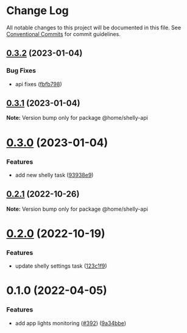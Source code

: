 # Change Log

All notable changes to this project will be documented in this file.
See [Conventional Commits](https://conventionalcommits.org) for commit guidelines.

## [0.3.2](https://github.com/mariusz-kabala/homeAutomation/compare/@home/shelly-api@0.3.1...@home/shelly-api@0.3.2) (2023-01-04)


### Bug Fixes

* api fixes ([fbfb798](https://github.com/mariusz-kabala/homeAutomation/commit/fbfb798f85871f8faebf1ab57717651d99d2bd05))





## [0.3.1](https://github.com/mariusz-kabala/homeAutomation/compare/@home/shelly-api@0.3.0...@home/shelly-api@0.3.1) (2023-01-04)

**Note:** Version bump only for package @home/shelly-api





# [0.3.0](https://github.com/mariusz-kabala/homeAutomation/compare/@home/shelly-api@0.2.1...@home/shelly-api@0.3.0) (2023-01-04)


### Features

* add new shelly task ([93938e9](https://github.com/mariusz-kabala/homeAutomation/commit/93938e919a242ca205061a396b57f109b4b464b4))





## [0.2.1](https://github.com/mariusz-kabala/homeAutomation/compare/@home/shelly-api@0.2.0...@home/shelly-api@0.2.1) (2022-10-26)

**Note:** Version bump only for package @home/shelly-api





# [0.2.0](https://github.com/mariusz-kabala/homeAutomation/compare/@home/shelly-api@0.1.0...@home/shelly-api@0.2.0) (2022-10-19)


### Features

* update shelly settings task ([123c1f9](https://github.com/mariusz-kabala/homeAutomation/commit/123c1f94e2abc6f1b4440d3dc71446d51a83ebd3))





# 0.1.0 (2022-04-05)


### Features

* add app lights monitoring ([#392](https://github.com/mariusz-kabala/homeAutomation/issues/392)) ([9a34bbe](https://github.com/mariusz-kabala/homeAutomation/commit/9a34bbe76f2896bf5de009d2d419bd258aecfb6a))
